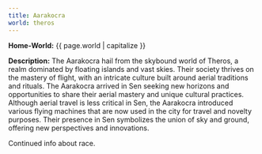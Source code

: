 ```yaml
---
title: Aarakocra
world: theros
---
```


**Home-World:** {{ page.world | capitalize }}

**Description:** The Aarakocra hail from the skybound world of Theros, a realm dominated by floating islands and vast skies. Their society thrives on the mastery of flight, with an intricate culture built around aerial traditions and rituals. The Aarakocra arrived in Sen seeking new horizons and opportunities to share their aerial mastery and unique cultural practices. Although aerial travel is less critical in Sen, the Aarakocra introduced various flying machines that are now used in the city for travel and novelty purposes. Their presence in Sen symbolizes the union of sky and ground, offering new perspectives and innovations.

<!--more-->

<div class="todo">Continued info about race.</div>